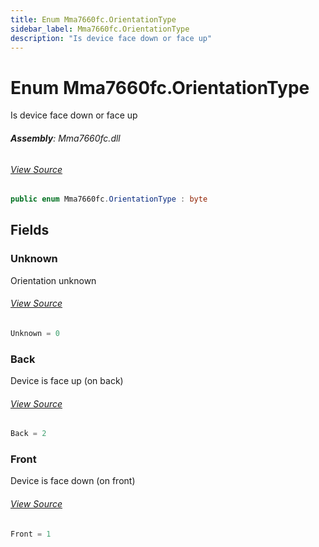 ```yaml
---
title: Enum Mma7660fc.OrientationType
sidebar_label: Mma7660fc.OrientationType
description: "Is device face down or face up"
---
```

# Enum Mma7660fc.OrientationType
Is device face down or face up

###### **Assembly**: Mma7660fc.dll
###### [View Source](https://github.com/WildernessLabs/Meadow.Foundation.git/blob/develop/Source/Meadow.Foundation.Peripherals/Sensors.Motion.Mma7660fc/Driver/Mma7660fc.Enums.cs#L90)
```csharp title="Declaration"
public enum Mma7660fc.OrientationType : byte
```
## Fields
### Unknown
Orientation unknown
###### [View Source](https://github.com/WildernessLabs/Meadow.Foundation.git/blob/develop/Source/Meadow.Foundation.Peripherals/Sensors.Motion.Mma7660fc/Driver/Mma7660fc.Enums.cs#L95)
```csharp title="Declaration"
Unknown = 0
```
### Back
Device is face up (on back)
###### [View Source](https://github.com/WildernessLabs/Meadow.Foundation.git/blob/develop/Source/Meadow.Foundation.Peripherals/Sensors.Motion.Mma7660fc/Driver/Mma7660fc.Enums.cs#L99)
```csharp title="Declaration"
Back = 2
```
### Front
Device is face down (on front)
###### [View Source](https://github.com/WildernessLabs/Meadow.Foundation.git/blob/develop/Source/Meadow.Foundation.Peripherals/Sensors.Motion.Mma7660fc/Driver/Mma7660fc.Enums.cs#L103)
```csharp title="Declaration"
Front = 1
```
